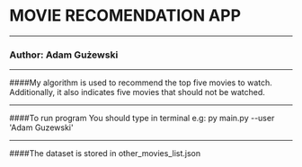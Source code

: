 # MOVIE RECOMENDATION APP
****************************************************************************************

### Author: Adam Gużewski
****************************************************************************************

####My algorithm is used to recommend the top five movies to watch. Additionally, it also indicates five movies that should not be watched.
****************************************************************************************

####To run program You should type in terminal e.g:
py main.py --user 'Adam Guzewski'
****************************************************************************************
####The dataset is stored in other_movies_list.json